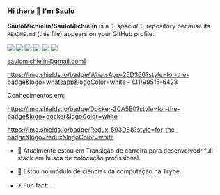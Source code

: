 ### Hi there 👋 I'm Saulo

**SauloMichielin/SauloMichielin** is a ✨ _special_ ✨ repository because its `README.md` (this file) appears on your GitHub profile.

<img align="center" src="https://img.shields.io/badge/(My)SQL-4479A1?logo=mysql&logoColor=white" /> <img align="center" src="https://img.shields.io/badge/Docker-2CA5E0?style=for-the-badge&logo=docker&logoColor=white" /> <img align="center" src="https://img.shields.io/badge/Jest-C21325?style=for-the-badge&logo=jest&logoColor=white" /> <img align="center" src="https://img.shields.io/badge/Node.js-339933?style=for-the-badge&logo=nodedotjs&logoColor=white" /> <img align="center" src="https://img.shields.io/badge/React-20232A?style=for-the-badge&logo=react&logoColor=61DAFB" /> <img align="center" src="https://img.shields.io/badge/Docker-2CA5E0?style=for-the-badge&logo=docker&logoColor=white" />
<img align="center" src="" />
<img align="center" src="" />
<img align="center" src="" />

saulomichielin@gmail.com]

https://img.shields.io/badge/WhatsApp-25D366?style=for-the-badge&logo=whatsapp&logoColor=white - (31)99515-6428

Conhecimentos em:

https://img.shields.io/badge/Docker-2CA5E0?style=for-the-badge&logo=docker&logoColor=white



https://img.shields.io/badge/Redux-593D88?style=for-the-badge&logo=redux&logoColor=white


- 🔭 Atualmente estou em Transição de carreira para desenvolvedr full stack em busca de colocação profissional.

- 🌱 Estou no módulo de ciências da computação na Trybe.
- ⚡ Fun fact: ...

